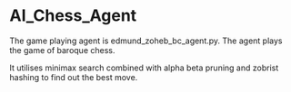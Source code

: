 # AI_Chess_Agent


The game playing agent is edmund_zoheb_bc_agent.py. The agent plays the game of baroque chess.

It utilises minimax search combined with alpha beta pruning and zobrist hashing to find out the best move.